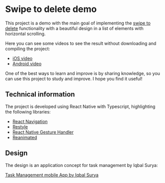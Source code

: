 # Swipe to delete demo

This project is a demo with the main goal of implementing the [swipe to delete] functionality with a beautiful design in a list of elements with horizontal scrolling.

Here you can see some videos to see the result without downloading and compiling the project:

- [iOS video]
- [Android video]

One of the best ways to learn and improve is by sharing knowledge, so you can use this project to study and improve. I hope you find it useful!

## Technical information

The project is developed using React Native with Typescript, highlighting the following libraries:

- [React Navigation]
- [Restyle]
- [React Native Gesture Handler]
- [Reanimated]

## Design

The design is an application concept for task management by Iqbal Surya:

[Task Management mobile App by Iqbal Surya]

[swipe to delete]: https://www.nngroup.com/articles/contextual-swipe/
[react navigation]: https://reactnavigation.org
[restyle]: https://github.com/Shopify/restyle
[react native gesture handler]: https://docs.swmansion.com/react-native-gesture-handler/docs/
[reanimated]: https://docs.swmansion.com/react-native-reanimated/
[task management mobile app by iqbal surya]: https://dribbble.com/shots/16586781-Task-Management-mobile-App
[ios video]: https://vimeo.com/686795719
[android video]: https://vimeo.com/686795682
